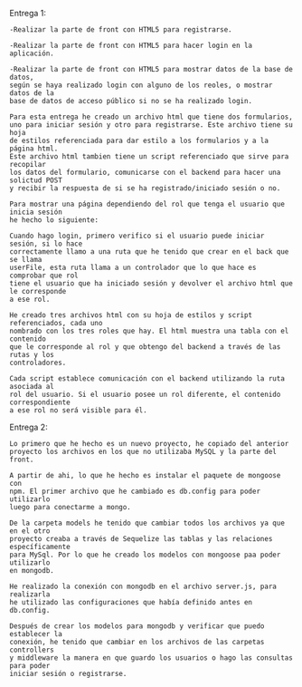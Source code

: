 Entrega 1:

    -Realizar la parte de front con HTML5 para registrarse.

    -Realizar la parte de front con HTML5 para hacer login en la aplicación.

    -Realizar la parte de front con HTML5 para mostrar datos de la base de datos, 
    según se haya realizado login con alguno de los reoles, o mostrar datos de la 
    base de datos de acceso público si no se ha realizado login.

    Para esta entrega he creado un archivo html que tiene dos formularios,
    uno para iniciar sesión y otro para registrarse. Este archivo tiene su hoja 
    de estilos referenciada para dar estilo a los formularios y a la página html.
    Este archivo html tambien tiene un script referenciado que sirve para recopilar
    los datos del formulario, comunicarse con el backend para hacer una solictud POST
    y recibir la respuesta de si se ha registrado/iniciado sesión o no.

    Para mostrar una página dependiendo del rol que tenga el usuario que inicia sesión
    he hecho lo siguiente:

    Cuando hago login, primero verifico si el usuario puede iniciar sesión, si lo hace 
    correctamente llamo a una ruta que he tenido que crear en el back que se llama 
    userFile, esta ruta llama a un controlador que lo que hace es comprobar que rol 
    tiene el usuario que ha iniciado sesión y devolver el archivo html que le corresponde
    a ese rol.

    He creado tres archivos html con su hoja de estilos y script referenciados, cada uno 
    nombrado con los tres roles que hay. El html muestra una tabla con el contenido 
    que le corresponde al rol y que obtengo del backend a través de las rutas y los 
    controladores.

    Cada script establece comunicación con el backend utilizando la ruta asociada al 
    rol del usuario. Si el usuario posee un rol diferente, el contenido correspondiente
    a ese rol no será visible para él.


Entrega 2:

    Lo primero que he hecho es un nuevo proyecto, he copiado del anterior 
    proyecto los archivos en los que no utilizaba MySQL y la parte del front.

    A partir de ahi, lo que he hecho es instalar el paquete de mongoose con 
    npm. El primer archivo que he cambiado es db.config para poder utilizarlo 
    luego para conectarme a mongo. 

    De la carpeta models he tenido que cambiar todos los archivos ya que en el otro 
    proyecto creaba a través de Sequelize las tablas y las relaciones específicamente 
    para MySql. Por lo que he creado los modelos con mongoose paa poder utilizarlo 
    en mongodb.

    He realizado la conexión con mongodb en el archivo server.js, para realizarla 
    he utilizado las configuraciones que había definido antes en db.config. 

    Después de crear los modelos para mongodb y verificar que puedo establecer la 
    conexión, he tenido que cambiar en los archivos de las carpetas controllers 
    y middleware la manera en que guardo los usuarios o hago las consultas para poder 
    iniciar sesión o registrarse.

        





